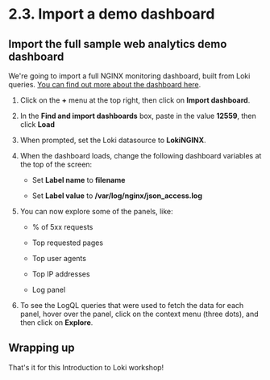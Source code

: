 # 2.3. Import a demo dashboard

## Import the full sample web analytics demo dashboard

We're going to import a full NGINX monitoring dashboard, built from Loki queries. [You can find out more about the dashboard here][1].

1.  Click on the **+** menu at the top right, then click on **Import dashboard**.

1.  In the **Find and import dashboards** box, paste in the value **12559**, then click **Load**

1.  When prompted, set the Loki datasource to **LokiNGINX**.

1.  When the dashboard loads, change the following dashboard variables at the top of the screen:

    - Set **Label name** to **filename**

    - Set **Label value** to **/var/log/nginx/json_access.log**

1. You can now explore some of the panels, like: 

    - % of 5xx requests

    - Top requested pages

    - Top user agents

    - Top IP addresses

    - Log panel

1.  To see the LogQL queries that were used to fetch the data for each panel, hover over the panel, click on the context menu (three dots), and then click on **Explore**.

[1]: https://grafana.com/grafana/dashboards/12559-loki-nginx-service-mesh-json-version/


## Wrapping up

That's it for this Introduction to Loki workshop!

